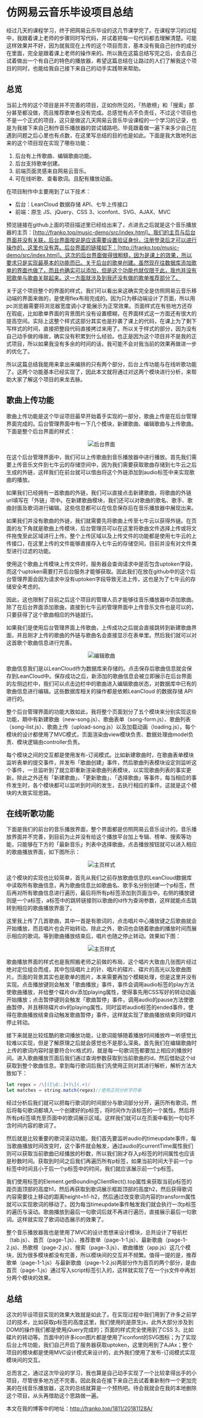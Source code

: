 # 仿网易云音乐毕设项目总结
经过几天的课程学习，终于把网易云乐毕设的这几节课学完了。在课程学习的过程中，我跟着课上老师的步骤同时写代码，并试着把每一句代码都去理解清楚。可能这样效果并不好，因为就我现在上传的这个项目而言，基本没有我自己创作的成分在里面，完全是跟着课上老师的操作来的。所以我在这篇总结写完之后，会去自己试着做出一个有自己的特色的播放器，希望这篇总结在让路过的人们了解我这个项目的同时，也能给我自己接下来自己的动手实践带来帮助。

## 总览
当前上传的这个项目是并不完善的项目，正如你所见的，「热歌榜」和「搜索」部分甚至都没做，而且推荐歌单也没有完成。总感觉有点不负责任，不过这个项目也不是一个正式的项目，这只是做这几天网易云音乐毕设课程的一个学习的记录，也是为我接下来自己制作音乐播放器的尝试铺路吧。毕竟跟着做一遍下来多少自己在遇到问题之后心里也有点数，在这里写总结的目的也是如此。下面是我大致地列出来的这个项目现在实现了哪些功能：

1. 后台有上传歌曲、编辑歌曲功能。
2. 后台支持歌单创建。
3. 前端页面灵感来自网易云音乐。
4. 可在线听歌、查看歌词。且配有播放动画。

在项目制作中主要用到了以下技术：

* 后台：LeanCloud 数据存储 API、七牛上传接口
* 前端：原生 JS、jQuery、CSS 3、iconfont、SVG、AJAX、MVC

预览链接在github上面的项目描述里已经给出来了，点进去之后就是这个音乐播放器的主页：[http://franko.top/music-demo/src/index.html]。我们的主页与后台界面并没有关联，后台界面按说是应该需要设置验证身份，注册登录后才可以进行操作的，这里也没有弄。后台界面的链接如下：[http://franko.top/music-demo/src/index.html]。这次的后台界面做得很粗糙，因为是课上的效果，所以要求只是实现最基本的功能而已。关于后台的歌单创建。虽然现在往数据库添加歌单的界面也做了，而且也确实可以添加，但是这个功能也就仅限于此，我也并没有把歌单与歌曲关联起来。这一方面就涉及到我还没有做的歌单推荐部分了。

关于这个项目整个的界面的样式，我们可以看出来这确实完全是仿照网易云音乐移动端的界面来做的，是使用flex布局完成的。因为只为移动端设计了页面，所以用pc浏览器需要将浏览器宽度调小才能展示为正常效果。页面样式在有些地方还存在瑕疵，比如歌单界面的背景图片没有设置模糊，在界面样式这一方面还有很大的提高空间。实际上这整个样式这部分其实也是抄袭了课上的代码，在课上为了剩下写样式的时间，直接把整段代码直接拷过来用了。所以关于样式的部分，因为没有自己动手做的缘故，确实没有积累到什么经验。也正是因为这个项目并不是我的正式项目，所以如果我没有多余的时间的话，我可能不会对我当前的效果再做进一步的优化了。

所以这篇总结我能用来拿出来编排的只有两个部分，后台上传功能与在线听歌功能了。这两个功能基本已经实现了，因此本文就将通过对这两个模块进行分析，来帮助大家了解这个项目的来龙去脉。

## 歌曲上传功能
歌曲上传功能是这个毕设项目最早开始着手实现的一部分，歌曲上传是在后台管理界面完成的。后台管理界面中有一下几个模块，新建歌曲、编辑歌曲与上传歌曲。下面是整个后台界面的样式：<div align=center>![后台界面](./readmePic/后台样式.png)</div>

在这个后台管理界面中，我们可以上传歌曲到音乐播放器中进行播放。首先我们需要上传音乐文件到七牛云的存储空间中，因为我们需要获取歌曲存储到七牛云之后生成的外链，这样我们在前台就可以借由将这个外链添加到audio标签中来实现歌曲的播放。

如果我们已经拥有一首歌曲的外链，我们可以直接点击新建歌曲，将歌曲的外链url填写在「外链」项中。在新建歌曲模块，我们还可以对歌曲的歌名、歌手、歌曲封面及歌词进行编辑。这些信息都可以在信息保存后在音乐播放器中展现出来。

如果我们并没有歌曲的外链，我们就需要先将歌曲上传至七牛云以获得外链。在页面的左下角就是歌曲上传模块，后台管理员可以在这里将歌曲文件选择上传或将文件拖曳至此区域进行上传。整个上传区域以及上传文件的功能都是使用七牛云的上传接口，在这里上传的文件能够直接存入七牛云的存储空间，目前并没有对文件类型进行过滤的功能。

使用这个歌曲上传模块上传文件时，服务器会查询请求中是否包含uptoken字段，而这个uptoken需要打开后台服务才能够获取。因此我们在放在github中的这个后台管理界面会因为请求中没有uptoken字段导致无法上传，这也是为了七牛云的存储安全考虑的。

因此，这也限制了目前之后这个项目的管理人员才能够往音乐播放器中添加歌曲。除了在后台界面添加歌曲，直接到七牛云的管理界面中上传音乐文件也是可以的，只要获得了这个歌曲相应的外链就行。

如果我们是使用后台管理界面上传歌曲，上传成功之后就会直接跳转到新建歌曲界面，并且刚才上传的歌曲的外链与歌曲名会直接显示在表单里。然后我们就可以对这首歌个歌曲信息进行完善。<div align=center>![编辑歌曲](./readmePic/编辑歌曲.png)</div>

歌曲信息我们是以LeanCloud作为数据库来存储的。点击保存后歌曲信息就会保存到LeanCloud中。保存成功之后，新添加的歌曲信息会被立即展示在后台界面的左侧边栏中，我们可以点击边栏中的歌曲进入编辑歌曲状态，对数据库中已有的歌曲信息进行编辑。这些数据库相关的操作都是依赖LeanCloud 的数据存储 API进行的。

整个后台管理界面的功能大致如此，我将整个页面划分了五个模块来分别实现这些功能，期中有新建歌曲（new-song.js）、歌曲表单（song-form.js）、歌曲列表（song-list.js）、歌曲上传（upload-song.js）以及加载动画（loading.js）。每个模块的设计都使用了MVC模式，页面渲染由view模块负责、数据处理由model负责、模块逻辑由controller负责。

每个模块之间的交互都是使用发布-订阅模式。比如新建歌曲时，在歌曲表单模块监听表单的提交事件，并发布「歌曲创建」事件，然后歌曲列表模块设定则监听这个事件，一旦监听到了就立即重新渲染歌曲列表模块，以实现歌曲列表的事实更新。除此之外还有「新建歌曲」、「更新歌曲」、「选择歌曲」等事件，每当相应的事件发生时，各个模块都可以监听到时间的发生，去执行相应的事件。这就是这个模块的大致实现思路。

## 在线听歌功能
下面是我们的前台的音乐播放界面，整个界面都是仿照网易云音乐设计的。音乐播放界面并不完善，到目前为止并没有给这个播放平台加上专辑、榜单、搜索等功能，只能够在下方的「最新音乐」列表中选择歌曲，点击播放按钮就可以进入相应的歌曲播放界面，如下图所示：<div align=center>![主页样式](./readmePic/主页样式.png)</div>

这个模块的实现也比较简单，首先从我们之前存放歌曲信息的LeanCloud数据库中读取所有歌曲信息，再为歌曲信息比如歌曲名、歌手名分别创建一个p标签，然后再对所有歌曲信息进行遍历，最后将所有p标签添加到页面当中。右侧的播放键则是一个a标签，a标签中的跳转链接则以歌曲的id作为查询参数，这样就能点击跳转到相应的歌曲播放界面了。

这里我上传了几首歌曲，其中一首是有歌词的，点击唱片中心播放键之后歌曲就会开始播放，而且唱片也会开始转动。除此之外，歌词也会随着歌曲的播放时间而展示相应的歌词。等到歌曲播放结束后，唱片也随之停止转动。效果如下图：<div align=center>![主页样式](./readmePic/歌曲播放.png)</div>

歌曲播放界面的样式也是我照搬老师之前做的布局，这个唱片大致由几张图片经过绝对定位组合而成，其中包括唱片上的针、唱片的碟片、碟片的高光以及歌曲图片。页面的背景其实也是歌单的图片，本来需要再加个模糊处理，但是这里并没有实现。点击播放键则会触发「歌曲播放」事件，事件会调用audio标签的play方法使歌曲播放，并给整个碟片div添加playing属性，使得事先用CSS写好的转动动画开始播放；点击暂停键则会触发「歌曲暂停」事件，调用audio的pause方法使歌曲暂停，并且移除碟片div的playing属性。同时监听audio标签的ended事件，使得在歌曲播放结束自动触发歌曲暂停」事件，这样就实现了歌曲播放结束同时碟片停止转动。

接下来就是比较炫酷的歌词播放功能，让歌词能够随着播放时间播放咋一听感觉比较难以实现，但是了解原理之后就会感觉也不是那么深奥。首先我们在编辑歌曲时上传的歌词内容时是要符合lrc格式的，就是每一句歌词签都要加上相应的播放时间。进入歌曲播放页面后我们通过查询参数获取到当前歌曲的id，然后借助这个id获取到整个歌曲信息。拿到每行歌词后我们先使用正则对其进行解析，解析方法大致如下：

``` javascript
let regex = /\[([\d:.]+)\](.+)/
let matches = string.match(regex)//使用正则分析字符串
```
经过分析后我们就可以把每行歌词的时间部分与歌词部分分开，遍历所有歌词，然后将每句歌词都填入一个创建好的p标签，将时间作为该标签的一个属性。然后将所有p标签填充至页面中的歌词展示区域。这样我们就可以在页面中看到一句句不含时间内容的歌词了。

然后就是比较重要的歌词滚动功能。我们首先要监听audio的timeupdate事件，每当歌曲播放时间改变时，这个事件就会触发，通过audio的currentTime属性我们则可以获取当前歌曲已经播放的秒数，所以我们刚才存入p标签的时间属性也应该是秒数时间。获取到时间之后我们再遍历所有p标签，如果当前时间大于前一个p标签中时间且小于后一个p标签中的时间，我们就应该展示前一个p标签。

我们使用标签的Element.getBoundingClientRect().top属性来获取当前p标签的距页面顶部的高度h1，然后再获取到歌词展示框距顶部的高度h2，然后获得歌词内容需要往上移动的距离height=h1-h2，然后通过改变歌词内容的transform属性就可以实现歌词的移动了。因为每当timeupdate事件触发我们就会执行一次p标签的遍历与滚动。歌曲播放到最后一句歌词后就不再进行遍历，直接展示最后一句歌词。这样就实现了歌词动态展示的效果了。

整个音乐播放器我也是使用了MVC的设计思想来设计模块，总共设计了导航栏（tab.js）、首页（page-1.js）、推荐歌单（page-1-1.js）、最新歌曲（page-1-2.js)、热歌榜（page-2.js）、搜索（page-3.js）、歌曲播放（app.js）这几个模块，因为很多模块都没有完善，所以模块间的交互并不频繁。值得一提的是，推荐歌单（page-1-1.js）与最新歌曲（page-1-2.js)两部分作为首页的两个部分，是由首页（page-1.js）通过写入script标签引入的，这样就实现了在一个js文件中再划分两个模块的效果。

## 总结
这次的毕设项目实现的效果大致就是如此了。在实现过程中我们用到了许多之前学过的技术，比如获取p标签的高度这里，我们使用的是原生js，此外大部分涉及到DOM的操作我们都是使用jQuery完成的；页面的样式完全使用到了CSS 3，比如碟片的转动等。页面中的许多icon图片都是使用了iconfont的SVG图标；为了实现后台上传功能，我们自己开启了服务器获取uptoken，这里则用到了AJAx；整个项目的模块都是使用MVC设计模式来设计的，此外我们使用了发布-订阅模式实现模块间的交互。

总而言之，通过这次毕设的学习，我也算是自己动手实现了一个比较拿得出手的小项目，尽管很多地方还不完善。因此我会在接下来自己去试着重新制作一个更加完美的在线音乐播放器，这次的总结就算是一个预热吧。待会我就会在我的本地删除这个项目，从头再借助这个思路做一遍。

本文在我的博客中的地址：http://franko.top/1811/20181128A/